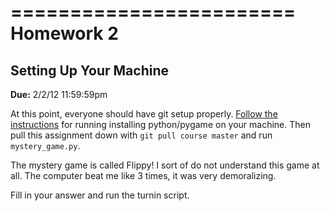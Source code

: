 ========================
Homework 2 
========================
Setting Up Your Machine
------------------------

**Due:** 2/2/12 11:59:59pm

At this point, everyone should have git setup properly. [Follow the instructions](https://github.com/HampshireCS/CS112-Spring2012/wiki/Instructions) for running installing python/pygame on your machine. Then pull this assignment down with `git pull course master` and run `mystery_game.py`.


The mystery game is called Flippy! I sort of do not understand this game at all. The computer beat me like 3 times, it was very demoralizing.


Fill in your answer and run the turnin script.

